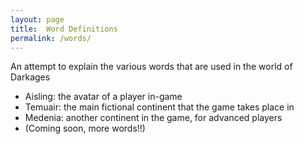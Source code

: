 ```yaml
---
layout: page
title:  Word Definitions
permalink: /words/
---
```


An attempt to explain the various words that are used in the world of Darkages


- Aisling: the avatar of a player in-game
- Temuair: the main fictional continent that the game takes place in
- Medenia: another continent in the game, for advanced players
- (Coming soon, more words!!)